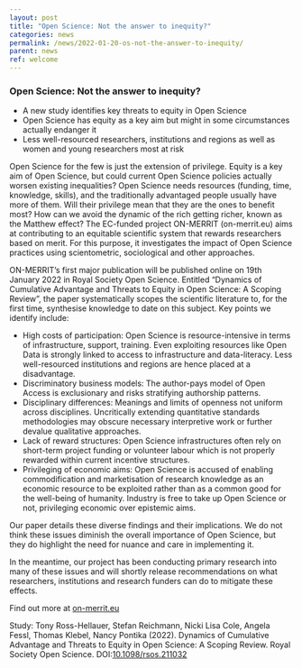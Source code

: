 ```yaml
---
layout: post
title: "Open Science: Not the answer to inequity?"
categories: news
permalink: /news/2022-01-20-os-not-the-answer-to-inequity/
parent: news
ref: welcome
---
```


### Open Science: Not the answer to inequity? 

*	A new study identifies key threats to equity in Open Science
*	Open Science has equity as a key aim but might in some circumstances actually endanger it
*	Less well-resourced researchers, institutions and regions as well as women and young researchers most at risk 

Open Science for the few is just the extension of privilege. Equity is a key aim of Open Science, but could current Open Science policies actually worsen existing inequalities? Open Science needs resources (funding, time, knowledge, skills), and the traditionally advantaged people usually have more of them. Will their privilege mean that they are the ones to benefit most? How can we avoid the dynamic of the rich getting richer, known as the Matthew effect? The EC-funded project ON-MERRIT (on-merrit.eu) aims at contributing to an equitable scientific system that rewards researchers based on merit. For this purpose, it investigates the impact of Open Science practices using scientometric, sociological and other approaches.

ON-MERRIT’s first major publication will be published online on 19th January 2022 in Royal Society Open Science. Entitled “Dynamics of Cumulative Advantage and Threats to Equity in Open Science: A Scoping Review”, the paper systematically scopes the scientific literature to, for the first time, synthesise knowledge to date on this subject. Key points we identify include:

*	High costs of participation: Open Science is resource-intensive in terms of infrastructure, support, training. Even exploiting resources like Open Data is strongly linked to access to infrastructure and data-literacy. Less well-resourced institutions and regions are hence placed at a disadvantage.
*	Discriminatory business models: The author-pays model of Open Access is exclusionary and risks stratifying authorship patterns.
*	Disciplinary differences: Meanings and limits of openness not uniform across disciplines. Uncritically extending quantitative standards methodologies may obscure necessary interpretive work or further devalue qualitative approaches.
*	Lack of reward structures: Open Science infrastructures often rely on short-term project funding or volunteer labour which is not properly rewarded within current incentive structures.
*	Privileging of economic aims: Open Science is accused of enabling commodification and marketisation of research knowledge as an economic resource to be exploited rather than as a common good for the well-being of humanity. Industry is free to take up Open Science or not, privileging economic over epistemic aims. 

Our paper details these diverse findings and their implications. We do not think these issues diminish the overall importance of Open Science, but they do highlight the need for nuance and care in implementing it.

In the meantime, our project has been conducting primary research into many of these issues and will shortly release recommendations on what researchers, institutions and research funders can do to mitigate these effects.

Find out more at [on-merrit.eu](https://on-merrit.eu/)  

Study: Tony Ross-Hellauer, Stefan Reichmann, Nicki Lisa Cole, Angela Fessl, Thomas Klebel, Nancy Pontika (2022). Dynamics of Cumulative Advantage and Threats to Equity in Open Science: A Scoping Review. Royal Society Open Science. DOI:[10.1098/rsos.211032](https://doi.org/10.1098/rsos.211032)

